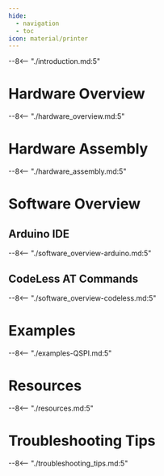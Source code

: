 ```yaml
---
hide:
  - navigation
  - toc
icon: material/printer
---
```


--8<-- "./introduction.md:5"

# Hardware Overview
--8<-- "./hardware_overview.md:5"

# Hardware Assembly
--8<-- "./hardware_assembly.md:5"

# Software Overview

## Arduino IDE
--8<-- "./software_overview-arduino.md:5"

## CodeLess AT Commands
--8<-- "./software_overview-codeless.md:5"

# Examples
--8<-- "./examples-QSPI.md:5"

# Resources
--8<-- "./resources.md:5"

# Troubleshooting Tips
--8<-- "./troubleshooting_tips.md:5"
